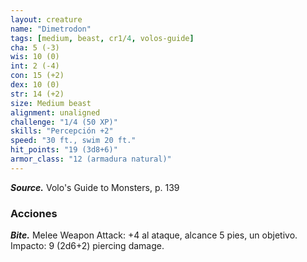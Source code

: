 ```yaml
---
layout: creature
name: "Dimetrodon"
tags: [medium, beast, cr1/4, volos-guide]
cha: 5 (-3)
wis: 10 (0)
int: 2 (-4)
con: 15 (+2)
dex: 10 (0)
str: 14 (+2)
size: Medium beast
alignment: unaligned
challenge: "1/4 (50 XP)"
skills: "Percepción +2"
speed: "30 ft., swim 20 ft."
hit_points: "19 (3d8+6)"
armor_class: "12 (armadura natural)"
---
```


***Source.*** Volo's Guide to Monsters, p. 139

### Acciones

***Bite.*** Melee Weapon Attack: +4 al ataque, alcance 5 pies, un objetivo. Impacto: 9 (2d6+2) piercing damage.
